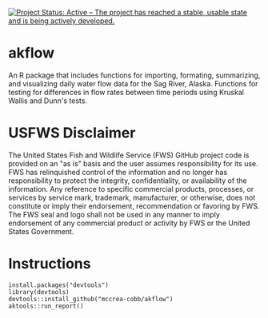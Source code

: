 [![Project Status: Active – The project has reached a stable, usable state and is being actively developed.](https://www.repostatus.org/badges/latest/active.svg)](https://www.repostatus.org/#active)

# akflow
An R package that includes functions for importing, formating, summarizing, and visualizing daily water flow data for the Sag River, Alaska. Functions for testing for differences in flow rates between time periods using Kruskal Wallis and Dunn's tests.

# USFWS Disclaimer
The United States Fish and Wildlife Service (FWS) GitHub project code is provided on an "as is" basis and the user assumes responsibility for its use. FWS has relinquished control of the information and no longer has responsibility to protect the integrity, confidentiality, or availability of the information. Any reference to specific commercial products, processes, or services by service mark, trademark, manufacturer, or otherwise, does not constitute or imply their endorsement, recommendation or favoring by FWS. The FWS seal and logo shall not be used in any manner to imply endorsement of any commercial product or activity by FWS or the United States Government.

# Instructions

`install.packages("devtools")`  
`library(devtools)`  
`devtools::install_github("mccrea-cobb/akflow")`  
`aktools::run_report()`  
